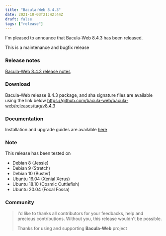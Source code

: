 ```yaml
---
title: "Bacula-Web 8.4.3"
date: 2021-10-03T21:42:44Z
draft: false
tags: ["release"]
---
```


I'm pleased to announce that Bacula-Web 8.4.3 has been released.

This is a maintenance and bugfix release

### Release notes

[Bacula-Web 8.4.3 release notes](https://github.com/bacula-web/bacula-web/releases/tag/v8.4.3)

### Download

Bacula-Web release 8.4.3 package, and sha signature files are available using the link below
https://github.com/bacula-web/bacula-web/releases/tag/v8.4.3

### Documentation

Installation and upgrade guides are available [here](https://docs.bacula-web.org/en/latest/)

### Note

This release has been tested on

- Debian 8 (Jessie)
- Debian 9 (Stretch)
- Debian 10 (Buster)
- Ubuntu 16.04 (Xenial Xerus)
- Ubuntu 18.10 (Cosmic Cuttlefish)
- Ubuntu 20.04 (Focal Fossa)

### Community

> I'd like to thanks all contributors for your feedbacks, help and precious contributions.
> Without you, this release wouldn't be possible.
>
> Thanks for using and supporting **Bacula-Web** project
